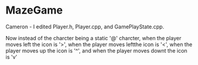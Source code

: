 # MazeGame

Cameron - I edited Player.h, Player.cpp, and GamePlayState.cpp.

Now instead of the charcter being a static '@' charcter, when the player moves left the icon is '>', when the player moves leftthe icon is '<', when the player moves up the icon is '^', and when the player moves downt the icon is 'v'
